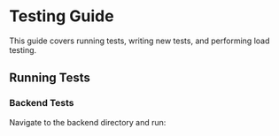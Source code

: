 # Testing Guide

This guide covers running tests, writing new tests, and performing load testing.

## Running Tests

### Backend Tests
Navigate to the backend directory and run: